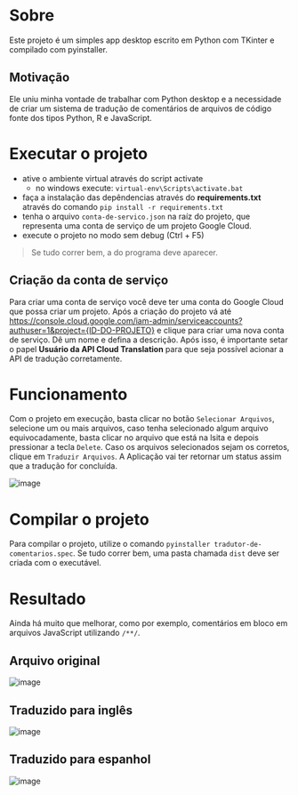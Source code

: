 # Sobre
Este projeto é um simples app desktop escrito em Python com TKinter e compilado com pyinstaller. 

## Motivação
Ele uniu minha vontade de trabalhar com Python desktop e a necessidade de criar um sistema de tradução de comentários de arquivos de código fonte dos tipos Python, R e JavaScript.

# Executar o projeto
- ative o ambiente virtual através do script activate
  - no windows execute: `virtual-env\Scripts\activate.bat`  
- faça a instalação das depêndencias através do **requirements.txt** através do comando `pip install -r requirements.txt`
- tenha o arquivo `conta-de-servico.json` na raíz do projeto, que representa uma conta de serviço de um projeto Google Cloud.
- execute o projeto no modo sem debug (Ctrl + F5)
> Se tudo correr bem, a do programa deve aparecer.

## Criação da conta de serviço
Para criar uma conta de serviço você deve ter uma conta do Google Cloud que possa criar um projeto. Após a criação do projeto vá até https://console.cloud.google.com/iam-admin/serviceaccounts?authuser=1&project={ID-DO-PROJETO} e clique para criar uma nova conta de serviço. Dê um nome e defina a descrição. Após isso, é importante setar o papel **Usuário da API Cloud Translation** para que seja possível acionar a API de tradução corretamente.

# Funcionamento
Com o projeto em execução, basta clicar no botão `Selecionar Arquivos`, selecione um ou mais arquivos, caso tenha selecionado algum arquivo equivocadamente, basta clicar no arquivo que está na lsita e depois pressionar a tecla `Delete`. Caso os arquivos selecionados sejam os corretos, clique em `Traduzir Arquivos`. A Aplicação vai ter retornar um status assim que a tradução for concluída.

![image](https://github.com/user-attachments/assets/4ba0113c-e349-4ae2-9f5b-c34d3b3a466f)

# Compilar o projeto
Para compilar o projeto, utilize o comando `pyinstaller tradutor-de-comentarios.spec`. Se tudo correr bem, uma pasta chamada `dist` deve ser criada com o executável.

# Resultado
Ainda há muito que melhorar, como por exemplo, comentários em bloco em arquivos JavaScript utilizando `/**/`.

## Arquivo original
![image](https://github.com/user-attachments/assets/18078583-a71d-43a4-92b0-10c3caa4c08c)

## Traduzido para inglês
![image](https://github.com/user-attachments/assets/68e43155-60e5-441f-8519-6825013017f4)

## Traduzido para espanhol
![image](https://github.com/user-attachments/assets/96a1911f-5eac-4c94-8c8d-8d00f0a467fd)

